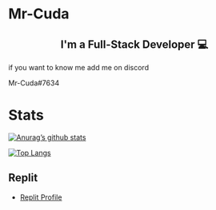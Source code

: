 # Mr-Cuda

<h2 align="center">
I'm a Full-Stack Developer 💻
</h2>

if you want to know me add me on discord

Mr-Cuda#7634

# Stats

[![Anurag’s github stats](https://github-readme-stats.vercel.app/api?username=Mr-Cuda)](https://github.com/Mr-Cuda)


[![Top Langs](https://github-readme-stats.vercel.app/api/top-langs/?username=Mr-Cuda&layout=compact)](https://github.com/Mr-Cuda)

## Replit


- [Replit Profile](https://replit.com/@MrCuda)
